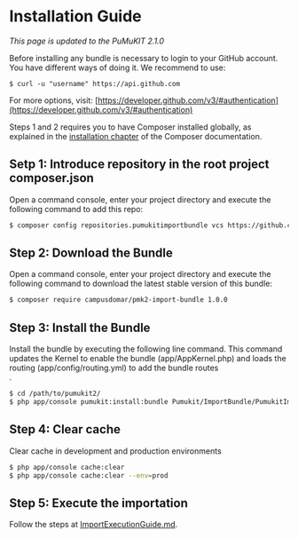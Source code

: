 Installation Guide
==================

*This page is updated to the PuMuKIT 2.1.0*

Before installing any bundle is necessary to login to your GitHub account. You have different ways of doing it. We recommend to use:

```
$ curl -u "username" https://api.github.com
```

For more options, visit: [https://developer.github.com/v3/#authentication](https://developer.github.com/v3/#authentication)


Steps 1 and 2 requires you to have Composer installed globally, as explained
in the [installation chapter](https://getcomposer.org/doc/00-intro.md)
of the Composer documentation.

Setp 1: Introduce repository in the root project composer.json
---------------------------------------------------------

Open a command console, enter your project directory and execute the
following command to add this repo:

```bash
$ composer config repositories.pumukitimportbundle vcs https://github.com/campusdomar/PuMuKIT2-import-bundle
```

Step 2: Download the Bundle
---------------------------

Open a command console, enter your project directory and execute the
following command to download the latest stable version of this bundle:

```bash
$ composer require campusdomar/pmk2-import-bundle 1.0.0
```

Step 3: Install the Bundle
--------------------------

Install the bundle by executing the following line command. This command updates the Kernel to enable the bundle (app/AppKernel.php) and loads the routing (app/config/routing.yml) to add the bundle routes\
.

```bash
$ cd /path/to/pumukit2/
$ php app/console pumukit:install:bundle Pumukit/ImportBundle/PumukitImportBundle
```

Step 4: Clear cache
-------------------

Clear cache in development and production environments

```bash
$ php app/console cache:clear
$ php app/console cache:clear --env=prod
```

Step 5: Execute the importation
-------------------------------

Follow the steps at [ImportExecutionGuide.md](ImportExecutionGuide.md).
